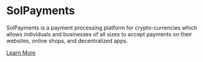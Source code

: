 # SolPayments

SolPayments is a payment processing platform for crypto-currencies which allows individuals and businesses of all sizes to accept payments on their websites, online shops, and decentralized apps.

[Learn More](https://solpayments.com/)
